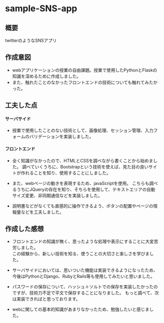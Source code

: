 # sample-SNS-app

## 概要
twitterのようなSNSアプリ

## 作成意図
* webアプリケーションの授業の自由課題。授業で使用したPythonとFlaskの知識を深めるために作成しました。  
* また、触れたことのなかったフロントエンドの技術についても触れてみたかった。

## 工夫した点

#### サーバサイド
* 授業で使用したことのない技術として、画像処理、セッション管理、入力フォームのバリデーションを実装しました。

#### フロントエンド
* 全く知識がなかったので、HTMLとCSSを調べながら書くことから始めました。
調べていくうちに、Bootstrapという技術を使えば、見た目の良いサイトが作れることを知り、使用することにしました。

* また、webページの動きを表現するため、javaScriptを使用。
こちらも調べるうちにJQueryの存在を知り、そちらを使用して、テキストエリアの自動サイズ変更、非同期通信などを実装しました。

* 説明書などがなくても直感的に操作できるよう、ボタンの配置やページの情報量などを工夫しました。

## 作成した感想

* フロントエンドの知識が無く、思ったような処理や表示にすることに大変苦労しました。  
この経験から、新しい技術を知る、使うことの大切さと楽しさを学びました。

* サーバサイドにおいては、思いついた機能は実装できるようになったため、今後はPythonとDjango、RubyとRails等も使用してみたいと思いました。

* パスワードの保存について、ハッシュ＋ソルトでの保存を実装したかったのですが、技術力不足で平文で保存することになりました。
もっと調べて、次は実装できればと思っております。

* webに関しての基本的知識があまりなかったため、勉強したいと感じました。
